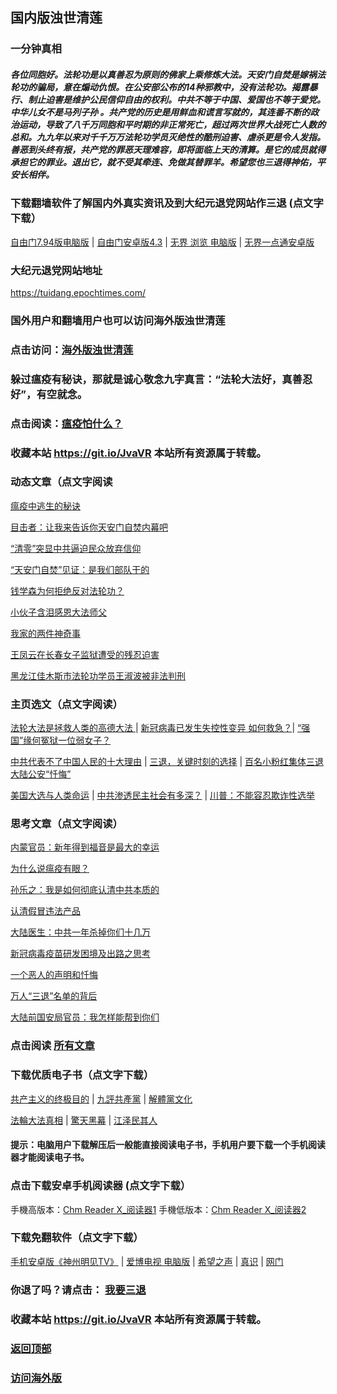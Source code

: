 ## 国内版浊世清莲 

### 一分钟真相

##### 各位同胞好。法轮功是以真善忍为原则的佛家上乘修炼大法。天安门自焚是嫁祸法轮功的骗局，意在煽动仇恨。在公安部公布的14种邪教中，没有法轮功。揭露暴行、制止迫害是维护公民信仰自由的权利。中共不等于中国、爱国也不等于爱党。中华儿女不是马列子孙 。共产党的历史是用鲜血和谎言写就的，其连番不断的政治运动，导致了八千万同胞和平时期的非正常死亡，超过两次世界大战死亡人数的总和。九九年以来对千千万万法轮功学员灭绝性的酷刑迫害、虐杀更是令人发指。善恶到头终有报，共产党的罪恶天理难容，即将面临上天的清算。是它的成员就得承担它的罪业。退出它，就不受其牵连、免做其替罪羊。希望您也三退得神佑，平安长相伴。

### 下载翻墙软件了解国内外真实资讯及到大纪元退党网站作三退 (点文字下载）

[自由门7.94版电脑版](https://github.com/Hongyu91/cecjy/files/5834475/fg794r.zip) |
[自由门安卓版4.3](https://github.com/Hongyu91/cecjy/files/5738124/website-fgm88.1.zip) |
[无界 浏览 电脑版](https://github.com/Hongyu91/cecjy/files/4312303/u1902.zip) |
[无界一点通安卓版](https://github.com/Hongyu91/cecjy/files/4367851/um.zip)

### 大纪元退党网站地址

https://tuidang.epochtimes.com/ 

### 国外用户和翻墙用户也可以访问海外版浊世清莲

### 点击访问：[海外版浊世清莲](https://github.com/Hongyu91/fqkzxy)

### 躲过瘟疫有秘诀，那就是诚心敬念九字真言：“法轮大法好，真善忍好”，有空就念。

### 点击阅读：[瘟疫怕什么？](https://github.com/Hongyu91/fqkzxy/issues/48#issue-789729520)
 
### 收藏本站 https://git.io/JvaVR  本站所有资源属于转载。

### 动态文章（点文字阅读

[瘟疫中逃生的秘诀](https://github.com/Hongyu91/cecjy/issues/1627#issue-792778794)

[目击者：让我来告诉你天安门自焚内幕吧](https://github.com/Hongyu91/cecjy/issues/1628#issue-792779218)

[“清零”突显中共逼迫民众放弃信仰](https://github.com/Hongyu91/cecjy/issues/1629#issue-792779703)

[“天安门自焚”见证：是我们部队干的](https://github.com/Hongyu91/cecjy/issues/1624#issue-792515411)

[钱学森为何拒绝反对法轮功？](https://github.com/Hongyu91/cecjy/issues/1625#issue-792515724)

[小伙子含泪感恩大法师父](https://github.com/Hongyu91/cecjy/issues/1626#issue-792516003)

[我家的两件神奇事](https://github.com/Hongyu91/cecjy/issues/1621#issue-791971851)

[王凤云在长春女子监狱遭受的残忍迫害](https://github.com/Hongyu91/cecjy/issues/1622#issue-791974044)

[黑龙江佳木斯市法轮功学员王淑波被非法判刑](https://github.com/Hongyu91/cecjy/issues/1623#issue-791975436)

### 主页选文（点文字阅读）

[法轮大法是拯救人类的高德大法 ](https://github.com/Hongyu91/cecjy/issues/523#issue-617201733) |
[新冠病毒已发生失控性变异 如何救急？](https://github.com/Hongyu91/cecjy/issues/1512#issue-777593532)|
[“强国”缘何冤狱一位弱女子？](https://github.com/Hongyu91/cecjy/issues/572#issue-62381122)

[中共代表不了中国人民的十大理由](https://github.com/Hongyu91/cecjy/issues/955#issue-692826586) |
[三退，关键时刻的选择](https://github.com/Hongyu91/cecjy/issues/1481#issue-774673822) |
[百名小粉红集体三退 大陆公安“忏悔”](https://github.com/Hongyu91/cecjy/issues/1484#issue-774839011)

[美国大选与人类命运](https://github.com/Hongyu91/cecjy/issues/1368#issue-757617281) |
[中共渗透民主社会有多深？](https://github.com/Hongyu91/cecjy/issues/1488#issue-774992479) |
[川普：不能容忍欺诈性选举](https://github.com/Hongyu91/cecjy/issues/1477#issue-774296705)

### 思考文章（点文字阅读）

[内蒙官员：新年得到福音是最大的幸运](https://github.com/Hongyu91/cecjy/issues/1614#issue-789720771)

[为什么说瘟疫有眼？](https://github.com/Hongyu91/cecjy/issues/1612#issue-788799520)

[孙乐之：我是如何彻底认清中共本质的](https://github.com/Hongyu91/cecjy/issues/1611#issue-788797951)

[认清假冒违法产品](https://github.com/Hongyu91/cecjy/issues/1608#issue-788050228)

[大陆医生：中共一年杀掉你们十几万](https://github.com/Hongyu91/cecjy/issues/1604#issue-787657635)

[新冠病毒疫苗研发困境及出路之思考](https://github.com/Hongyu91/cecjy/issues/1544#issue-784887496)

[一个恶人的声明和忏悔](https://github.com/Hongyu91/cecjy/issues/1545#issue-784891048)

[万人“三退”名单的背后](https://github.com/Hongyu91/cecjy/issues/1543#issue-784885675)

[大陆前国安局官员：我怎样能帮到你们](https://github.com/Hongyu91/cecjy/issues/1537#issue-783165616)

### 点击阅读 [所有文章](https://github.com/Hongyu91/cecjy/issues)

### 下载优质电子书（点文字下载）

[共产主义的终极目的](https://github.com/Hongyu91/cecjy/files/5112143/default.zip) |
[九評共產黨](https://github.com/Hongyu91/cecjy/files/4318129/default.zip) |
[解體黨文化](https://github.com/Hongyu91/cecjy/files/4318136/default.zip)

[法輪大法真相](https://github.com/Hongyu91/cecjy/files/4318121/default.zip) |
[驚天黑幕](https://github.com/Hongyu91/cecjy/files/4318143/default.zip) |
[江泽民其人](https://github.com/Hongyu91/cecjy/files/4318148/default.zip)

#### 提示：电脑用户下载解压后一般能直接阅读电子书，手机用户要下载一个手机阅读器才能阅读电子书。

### 点击下载安卓手机阅读器 (点文字下载）

手機高版本：[Chm Reader X_阅读器1](https://github.com/Hongyu91/cecjy/files/4318231/Chm.Reader.X_.com.zip)
手機低版本：[Chm Reader X_阅读器2](https://github.com/Hongyu91/cecjy/files/5695939/com.pdagate.chmreader.zip)

### 下载免翻软件（点文字下载）
[手机安卓版《神州明见TV》](https://github.com/Hongyu91/cecjy/files/5652324/TV_2.0.2019102301.zip) |
[爱博电视 电脑版](https://github.com/Hongyu91/cecjy/files/4312292/iPPOTV.zip) |
[希望之声](https://github.com/Hongyu91/cecjy/files/4496222/oHopea.zip) |
[真识](https://github.com/Hongyu91/cecjy/files/5614322/zhenshi.zip) |
[网门](https://github.com/odoor3/oo/blob/master/README.md)

### 你退了吗？请点击： [我要三退](https://github.com/Hongyu91/cecjy/issues/484#issue-611715749)

### 收藏本站 https://git.io/JvaVR  本站所有资源属于转载。

### [返回顶部](https://github.com/Hongyu91/cecjy)

### [访问海外版](https://github.com/Hongyu91/fqkzxy)
